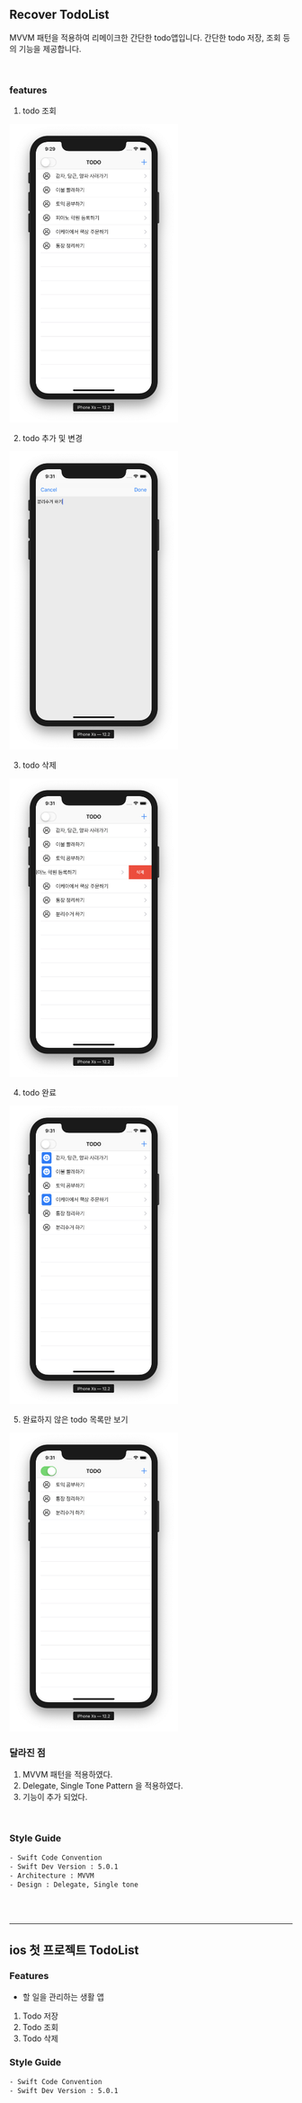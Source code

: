 
## Recover TodoList
MVVM 패턴을 적용하여 리메이크한 간단한 todo앱입니다.
간단한 todo 저장, 조회 등의 기능을 제공합니다.

<br>

### features

1. todo 조회

<img src="./content/inquiry.png" style="width:300px"/>


2. todo 추가 및 변경

<img src="./content/add.png" style="width:300px"/>


3. todo 삭제

<img src="./content/del.png" style="width:300px"/>


4. todo 완료

<img src="./content/done.png" style="width:300px"/>


5. 완료하지 않은 todo 목록만 보기

<img src="./content/listType.png" style="width:300px"/>

<br>

### 달라진 점

1. MVVM 패턴을 적용하였다.
2. Delegate, Single Tone Pattern 을 적용하였다.
3. 기능이 추가 되었다.

<br>

### Style Guide
    - Swift Code Convention
    - Swift Dev Version : 5.0.1
    - Architecture : MVVM
    - Design : Delegate, Single tone

<br>

<br>

------------------------------------------
## ios 첫 프로젝트 TodoList

### Features
* 할 일을 관리하는 생활 앱
 1. Todo 저장
 2. Todo 조회
 3. Todo 삭제

### Style Guide
    - Swift Code Convention
    - Swift Dev Version : 5.0.1
